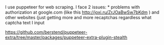 I use puppeteer for web scraping. I face 2 issues:
	* 
problems with authorization at google.com (like this http://joxi.ru/ZrJOaBwSw7bKdm ) and other websites (just getting more and more recaptchas regardless what captcha text I input

https://github.com/berstend/puppeteer-extra/tree/master/packages/puppeteer-extra-plugin-stealth